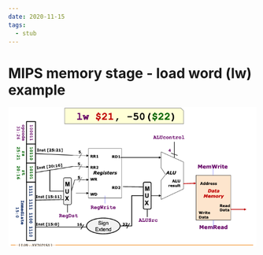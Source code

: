 ```yaml
---
date: 2020-11-15
tags: 
  - stub
---
```


# MIPS memory stage - load word (lw) example

![](./static/mips-lw-example.png)

